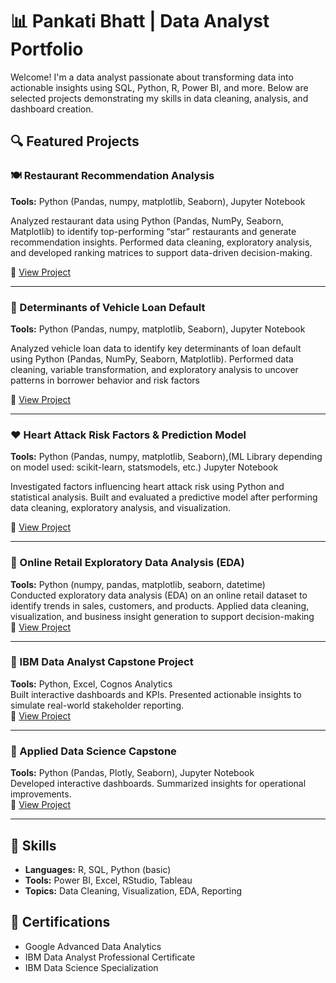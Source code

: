 # 📊 Pankati Bhatt | Data Analyst Portfolio

Welcome! I'm a data analyst passionate about transforming data into actionable insights using SQL, Python, R, Power BI, and more. Below are selected projects demonstrating my skills in data cleaning, analysis, and dashboard creation.

## 🔍 Featured Projects

### 🍽️ Restaurant Recommendation Analysis
**Tools:** Python (Pandas, numpy, matplotlib, Seaborn), Jupyter Notebook

Analyzed restaurant data using Python (Pandas, NumPy, Seaborn, Matplotlib) to identify top-performing “star” restaurants and generate recommendation insights.
Performed data cleaning, exploratory analysis, and developed ranking matrices to support data-driven decision-making.

🔗 [View Project](https://github.com/Pankati/project1/tree/main)

---

### 🚗 Determinants of Vehicle Loan Default
**Tools:** Python (Pandas, numpy, matplotlib, Seaborn), Jupyter Notebook  

Analyzed vehicle loan data to identify key determinants of loan default using Python (Pandas, NumPy, Seaborn, Matplotlib).
Performed data cleaning, variable transformation, and exploratory analysis to uncover patterns in borrower behavior and risk factors

🔗 [View Project](https://github.com/Pankati/project2)

---

### ❤️ Heart Attack Risk Factors & Prediction Model
**Tools:** Python (Pandas, numpy, matplotlib, Seaborn),(ML Library depending on model used: scikit-learn, statsmodels, etc.) Jupyter Notebook  

Investigated factors influencing heart attack risk using Python and statistical analysis.
Built and evaluated a predictive model after performing data cleaning, exploratory analysis, and visualization.

🔗 [View Project](https://github.com/Pankati/project3/tree/main)

---

### 🛒 Online Retail Exploratory Data Analysis (EDA)
**Tools:** Python (numpy, pandas, matplotlib, seaborn, datetime)  
Conducted exploratory data analysis (EDA) on an online retail dataset to identify trends in sales, customers, and products.
Applied data cleaning, visualization, and business insight generation to support decision-making  
🔗 [View Project](https://github.com/Pankati/Portfolio-Project-Online-Retail-Exploratory-Data-Analysis-with-Python)

---

### 🔌 IBM Data Analyst Capstone Project
**Tools:** Python, Excel, Cognos Analytics  
Built interactive dashboards and KPIs. Presented actionable insights to simulate real-world stakeholder reporting.  
🔗 [View Project](https://github.com/Pankati/Data-Analyst-Capstone)

---

### 🎵 Applied Data Science Capstone 
**Tools:** Python (Pandas, Plotly, Seaborn), Jupyter Notebook  
Developed interactive dashboards. Summarized insights for operational improvements.  
🔗 [View Project](https://github.com/Pankati/Capstone)

---

## 🧰 Skills

- **Languages:** R, SQL, Python (basic)
- **Tools:** Power BI, Excel, RStudio, Tableau
- **Topics:** Data Cleaning, Visualization, EDA, Reporting

## 📜 Certifications

- Google Advanced Data Analytics
- IBM Data Analyst Professional Certificate
- IBM Data Science Specialization
